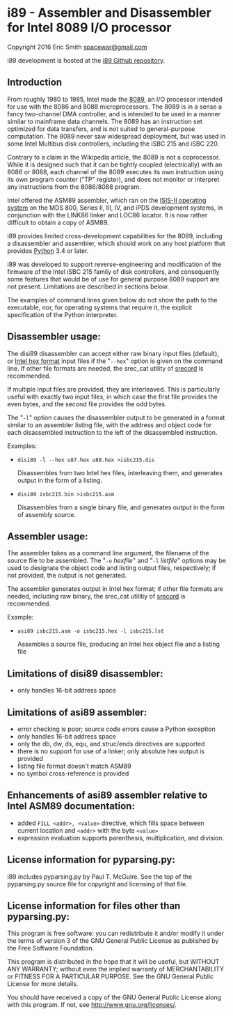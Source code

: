 # i89 - Assembler and Disassembler for Intel 8089 I/O processor

Copyright 2016 Eric Smith <spacewar@gmail.com>

i89 development is hosted at the
[i89 Github repository](https://github.com/brouhaha/i89/).

## Introduction

From roughly 1980 to 1985, Intel made the
[8089](https://en.wikipedia.org/wiki/Intel_8089),
an I/O processor intended for use with the 8086 and 8088
microprocessors. The 8089 is in a sense a fancy two-channel DMA
controller, and is intended to be used in a manner similar to
mainframe data channels.  The 8089 has an instruction set optimized
for data transfers, and is not suited to general-purpose computation.
The 8089 never saw widespread deployment, but was used in some Intel
Multibus disk controllers, including the iSBC 215 and iSBC 220.

Contrary to a claim in the Wikipedia article, the 8089 is not a
coprocessor. While it is designed such that it can be tightly coupled
(electrically) with an 8086 or 8088, each channel of the 8089 executes
its own instruction using its own program counter ("TP" register), and
does not monitor or interpret any instructions from the 8086/8088
program.

Intel offered the ASM89 assembler, which ran on the
[ISIS-II operating system](https://en.wikipedia.org/wiki/ISIS_(operating_system))
on the MDS 800, Series II, III, IV, and iPDS development
systems, in conjunction with the LINK86 linker and LOC86 locator. It
is now rather difficult to obtain a copy of ASM89.

i89 provides limited cross-development capabilities for the 8089,
including a disassembler and assembler, which should work on any host
platform that provides
[Python](https://www.python.org/) 3.4 or later.

i89 was developed to support reverse-engineering and modification of
the firmware of the Intel iSBC 215 family of disk controllers, and
consequently some features that would be of use for general purpose
8089 support are not present. Limitations are described in sections
below.

The examples of command lines given below do not show the path to the
executable, nor, for operating systems that require it, the explicit
specification of the Python interpreter.


## Disassembler usage:

The disi89 disassembler can accept either raw binary input files
(default), or
[Intel hex format](https://en.wikipedia.org/wiki/Intel_HEX)
input files if the "`--hex`" option is given
on the command line.  If other file formats are needed, the srec_cat
utility of [srecord](http://srecord.sourceforge.net/) is recommended.

If multiple input files are provided, they are interleaved. This is
particularly useful with exactly two input files, in which case the
first file provides the even bytes, and the second file provides the
odd bytes.

The "`-l`" option causes the disassembler output to be generated in
a format similar to an assembler listing file, with the address and
object code for each disassembled instruction to the left of the
disassembled instruction.

Examples:

* `disi89 -l --hex u87.hex u88.hex >isbc215.dis`

  Disassembles from two Intel hex files, interleaving them, and
  generates output in the form of a listing.

* `disi89 isbc215.bin >isbc215.asm`

  Disassembles from a single binary file, and
  generates output in the form of assembly source.

## Assembler usage:

The assembler takes as a command line argument, the filename of the
source file to be assembled.  The "`-o` *hexfile*" and "`-l` *listfile*"
options may be used to designate the object code and listing output
files, respectively; if not provided, the output is not generated.

The assembler generates output in Intel hex format; if other file
formats are needed, including raw binary, the srec_cat utilitiy of
[srecord](http://srecord.sourceforge.net/) is recommended.

Example:

* `asi89 isbc215.asm -o isbc215.hex -l isbc215.lst`

  Assembles a source file, producing an Intel hex object file and
  a listing file


## Limitations of disi89 disassembler:

* only handles 16-bit address space


## Limitations of asi89 assembler:

* error checking is poor; source code errors cause a Python exception
* only handles 16-bit address space
* only the db, dw, ds, equ, and struc/ends directives are supported
* there is no support for use of a linker; only absolute
  hex output is provided
* listing file format doesn't match ASM89
* no symbol cross-reference is provided


## Enhancements of asi89 assembler relative to Intel ASM89 documentation:

* added `FILL <addr>, <value>` directive, which fills space between current
  location and `<addr>` with the byte `<value>`
* expression evaluation supports parenthesis, multiplication, and
  division.


## License information for pyparsing.py:

i89 includes pyparsing.py by Paul T. McGuire. See the top of the
pyparsing.py source file for copyright and licensing of that file.


## License information for files other than pyparsing.py:

This program is free software: you can redistribute it and/or modify
it under the terms of version 3 of the GNU General Public License
as published by the Free Software Foundation.

This program is distributed in the hope that it will be useful,
but WITHOUT ANY WARRANTY; without even the implied warranty of
MERCHANTABILITY or FITNESS FOR A PARTICULAR PURPOSE.  See the
GNU General Public License for more details.

You should have received a copy of the GNU General Public License
along with this program.  If not, see <http://www.gnu.org/licenses/>.
